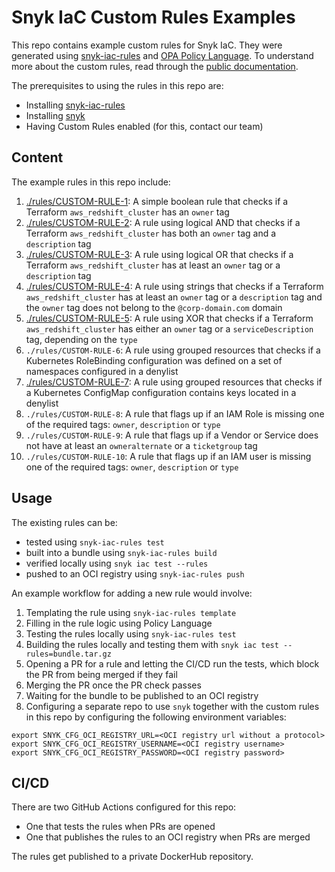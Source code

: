 # Snyk IaC Custom Rules Examples

This repo contains example custom rules for Snyk IaC. They were generated using [snyk-iac-rules](https://github.com/snyk/snyk-iac-rules) and [OPA Policy Language](https://www.openpolicyagent.org/docs/latest/policy-language/). To understand more about the custom rules, read through the [public documentation](https://docs.snyk.io/products/snyk-infrastructure-as-code/custom-rules/getting-started-with-the-sdk/examples).

The prerequisites to using the rules in this repo are:
* Installing [snyk-iac-rules](https://github.com/snyk/snyk-iac-rules)
* Installing [snyk](https://github.com/snyk/snyk)
* Having Custom Rules enabled (for this, contact our team)

## Content

The example rules in this repo include:
1. [./rules/CUSTOM-RULE-1](https://docs.snyk.io/products/snyk-infrastructure-as-code/custom-rules/getting-started-with-the-sdk/examples#example-of-a-simple-boolean-rule): A simple boolean rule that checks if a Terraform `aws_redshift_cluster` has an `owner` tag
2. [./rules/CUSTOM-RULE-2](https://docs.snyk.io/products/snyk-infrastructure-as-code/custom-rules/getting-started-with-the-sdk/examples#example-with-logical-and): A rule using logical AND that checks if a Terraform `aws_redshift_cluster` has both an `owner` tag and a `description` tag
3. [./rules/CUSTOM-RULE-3](https://docs.snyk.io/products/snyk-infrastructure-as-code/custom-rules/getting-started-with-the-sdk/examples#example-with-logical-or): A rule using logical OR that checks if a Terraform `aws_redshift_cluster` has at least an `owner` tag or a `description` tag
4. [./rules/CUSTOM-RULE-4](https://docs.snyk.io/products/snyk-infrastructure-as-code/custom-rules/getting-started-with-the-sdk/examples#example-with-strings): A rule using strings that checks if a Terraform `aws_redshift_cluster` has at least an `owner` tag or a `description` tag and the `owner` tag does not belong to the `@corp-domain.com` domain
5. [./rules/CUSTOM-RULE-5](https://docs.snyk.io/products/snyk-infrastructure-as-code/custom-rules/getting-started-with-the-sdk/examples#example-with-xor): A rule using XOR that checks if a Terraform `aws_redshift_cluster` has either an `owner` tag or a `serviceDescription` tag, depending on the `type`
6. `./rules/CUSTOM-RULE-6`: A rule using grouped resources that checks if a Kubernetes RoleBinding configuration was defined on a set of namespaces configured in a denylist
7. [./rules/CUSTOM-RULE-7](https://docs.snyk.io/products/snyk-infrastructure-as-code/custom-rules/getting-started-with-the-sdk/examples#examples-with-grouped-resources): A rule using grouped resources that checks if a Kubernetes ConfigMap configuration contains keys located in a denylist
8. `./rules/CUSTOM-RULE-8`: A rule that flags up if an IAM Role is missing one of the required tags: `owner`, `description` or `type`
9. `./rules/CUSTOM-RULE-9`: A rule that flags up if a Vendor or Service does not have at least an `owneralternate` or a `ticketgroup` tag
10. `./rules/CUSTOM-RULE-10`: A rule that flags up if an IAM user is missing one of the required tags: `owner`, `description` or `type`

## Usage
The existing rules can be:
* tested using `snyk-iac-rules test`
* built into a bundle using `snyk-iac-rules build`
* verified locally using `snyk iac test --rules`
* pushed to an OCI registry using `snyk-iac-rules push`

An example workflow for adding a new rule would involve:
1. Templating the rule using `snyk-iac-rules template`
2. Filling in the rule logic using Policy Language
3. Testing the rules locally using `snyk-iac-rules test`
4. Building the rules locally and testing them with `snyk iac test --rules=bundle.tar.gz`
5. Opening a PR for a rule and letting the CI/CD run the tests, which block the PR from being merged if they fail
6. Merging the PR once the PR check passes
7. Waiting for the bundle to be published to an OCI registry
8. Configuring a separate repo to use `snyk` together with the custom rules in this repo by configuring the following environment variables:
```
export SNYK_CFG_OCI_REGISTRY_URL=<OCI registry url without a protocol>
export SNYK_CFG_OCI_REGISTRY_USERNAME=<OCI registry username>
export SNYK_CFG_OCI_REGISTRY_PASSWORD=<OCI registry password>
```

## CI/CD

There are two GitHub Actions configured for this repo:
* One that tests the rules when PRs are opened
* One that publishes the rules to an OCI registry when PRs are merged

The rules get published to a private DockerHub repository.

